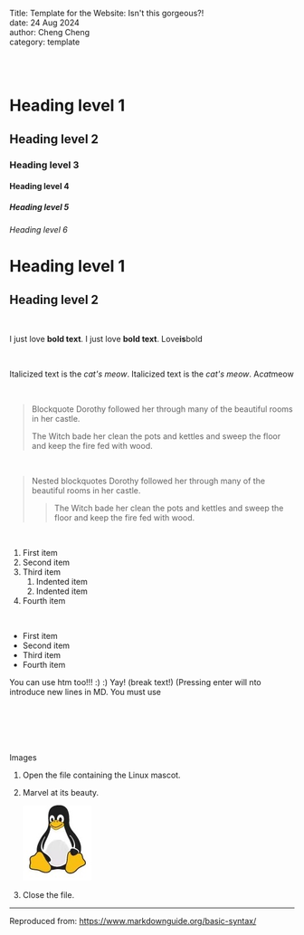 Title: Template for the Website: Isn't this gorgeous?!  
date: 24 Aug 2024  
author: Cheng Cheng  
category: template  


<br>
<br>

# Heading level 1	
## Heading level 2	
### Heading level 3	
#### Heading level 4	
##### Heading level 5	
###### Heading level 6

Heading level 1
===============
Heading level 2
---------------

<br>

I just love **bold text**.
I just love __bold text__.
Love**is**bold

<br>

Italicized text is the *cat's meow*.
Italicized text is the _cat's meow_.
A*cat*meow

<br>

> Blockquote
> Dorothy followed her through many of the beautiful rooms in her castle.
>
> The Witch bade her clean the pots and kettles and sweep the floor and keep the fire fed with wood.

<br>

> Nested blockquotes
> Dorothy followed her through many of the beautiful rooms in her castle.
>
>> The Witch bade her clean the pots and kettles and sweep the floor and keep the fire fed with wood.

<br>

1. First item
2. Second item
3. Third item
    1. Indented item
    2. Indented item
4. Fourth item

<br>

- First item
- Second item
- Third item
- Fourth item

You can use htm too!!! :) :) Yay! (break text!) (Pressing enter will nto introduce new lines in MD. You must use
    <br>
<br>
<br>
<br>
<br>
<br>

Images
1. Open the file containing the Linux mascot.
2. Marvel at its beauty.

    ![Tux, the Linux mascot](images/tux.jpg)

3. Close the file.



_____________________
Reproduced from: https://www.markdownguide.org/basic-syntax/
